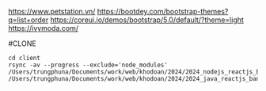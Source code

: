 https://www.petstation.vn/
https://bootdey.com/bootstrap-themes?q=list+order
https://coreui.io/demos/bootstrap/5.0/default/?theme=light
https://ivymoda.com/

#CLONE
```base
cd client
rsync -av --progress --exclude='node_modules' /Users/trungphuna/Documents/work/web/khodoan/2024/2024_nodejs_reactjs_barbershop/client/ /Users/trungphuna/Documents/work/web/khodoan/2024/2024_java_reactjs_banhang/admin



```
